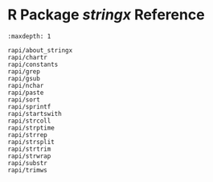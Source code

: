 R Package *stringx* Reference
=============================

```{toctree}
:maxdepth: 1

rapi/about_stringx
rapi/chartr
rapi/constants
rapi/grep
rapi/gsub
rapi/nchar
rapi/paste
rapi/sort
rapi/sprintf
rapi/startswith
rapi/strcoll
rapi/strptime
rapi/strrep
rapi/strsplit
rapi/strtrim
rapi/strwrap
rapi/substr
rapi/trimws
```
